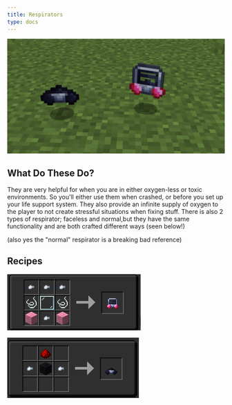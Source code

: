 ```yaml
---
title: Respirators
type: docs
---
```


![respirators](images/respirator/respirators.png)

## What Do These Do?

They are very helpful for when you are in either oxygen-less or toxic environments. So you'll either use them when crashed, or before you set up your life support system. They also provide an infinite supply of oxygen to the player to not create stressful situations when fixing stuff. There is also 2 types of respirator; faceless and normal,but they have the same functionality and are both crafted different ways (seen below!)

(also yes the "normal" respirator is a breaking bad reference)

## Recipes

![respirators](images/respirator/respirator_full.png)

![respirators](images/respirator/respirator_half.png)